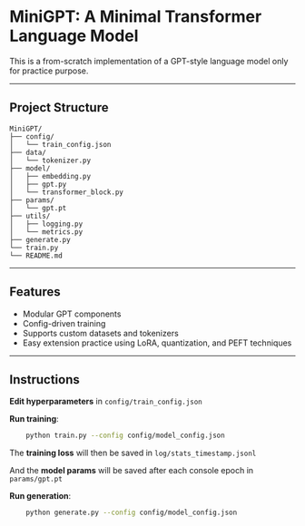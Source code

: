 # MiniGPT: A Minimal Transformer Language Model

This is a from-scratch implementation of a GPT-style language model only for practice purpose.

---

## Project Structure

```text
MiniGPT/
├── config/
│   └── train_config.json        
├── data/
│   └── tokenizer.py             
├── model/
│   ├── embedding.py             
│   ├── gpt.py                   
│   └── transformer_block.py    
├── params/
│   └── gpt.pt                   
├── utils/
│   ├── logging.py               
│   └── metrics.py               
├── generate.py                  
└── train.py           
└── README.md                               
```

---

## Features

- Modular GPT components
- Config-driven training
- Supports custom datasets and tokenizers
- Easy extension practice using LoRA, quantization, and PEFT techniques

---

## Instructions

**Edit hyperparameters** in `config/train_config.json`

**Run training**:

```bash
    python train.py --config config/model_config.json
```
The **training loss** will then be saved in `log/stats_timestamp.jsonl`

And the **model params** will be saved after each console epoch in `params/gpt.pt`

**Run generation**:

```bash
    python generate.py --config config/model_config.json
```